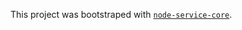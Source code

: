 This project was bootstraped with [`node-service-core`](https://github.com/bennyschmidt/node-service-core).
